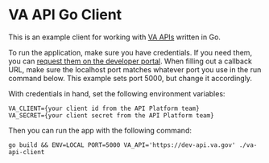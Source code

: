 # VA API Go Client

This is an example client for working with [VA APIs](https://developer.va.gov/) written in Go.

To run the application, make sure you have credentials. If you need them, you can [request them on the developer portal](https://developer.va.gov/apply). When filling out a callback URL, make sure the localhost port matches whatever port you use in the run command below. This example sets port 5000, but change it accordingly.

With credentials in hand, set the following environment variables:
```
VA_CLIENT={your client id from the API Platform team}
VA_SECRET={your client secret from the API Platform team}
```

Then you can run the app with the following command:
```
go build && ENV=LOCAL PORT=5000 VA_API='https://dev-api.va.gov' ./va-api-client
```
